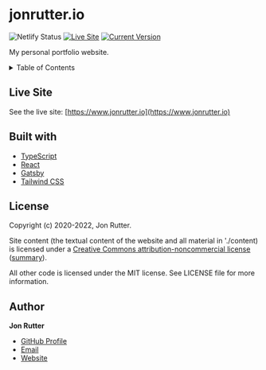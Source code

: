 # jonrutter.io

![Netlify Status](https://api.netlify.com/api/v1/badges/d5ad5fb9-2dd7-4370-90a0-5b25de9c1e03/deploy-status)
[![Live Site](https://img.shields.io/badge/site-online-green.svg)](https://www.jonrutter.io)
[![Current Version](https://img.shields.io/badge/version-1.0.0-green.svg)](https://github.com/rutterjt/v1)

My personal portfolio website.

<details>
  <summary>Table of Contents</summary>
  <ol>
    <li><a href="#description">Description</a></li>
    <li><a href="#live-demo">Live Demo</a></li>
    <li><a href="#built-with">Built With</a></li>
    <li><a href="#license">License</a></li>
    <li><a href="#author">Author</a></li>
  </ol>
</details>

## Live Site

See the live site: [https://www.jonrutter.io](https://www.jonrutter.io)

## Built with

- [TypeScript](https://www.typescriptlang.org/)
- [React](https://reactjs.org/)
- [Gatsby](https://www.gatsbyjs.com/)
- [Tailwind CSS](https://tailwindcss.com/)

## License

Copyright (c) 2020-2022, Jon Rutter.

Site content (the textual content of the website and all material in './content) is licensed under a [Creative Commons attribution-noncommercial license](https://creativecommons.org/licenses/by-nc/3.0/legalcode) ([summary](https://creativecommons.org/licenses/by-nc/3.0/)).

All other code is licensed under the MIT license. See LICENSE file for more information.

## Author

**Jon Rutter**

- [GitHub Profile](https://www.github.com/rutterjt)
- [Email](mailto:contact@jonrutter.io)
- [Website](https://www.jonrutter.io)
